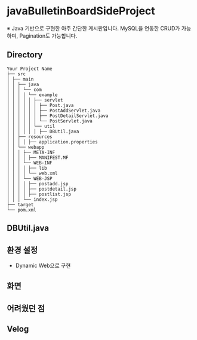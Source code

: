 # javaBulletinBoardSideProject
※ Java 기반으로 구현한 아주 간단한 게시판입니다. MySQL을 연동한 CRUD가 가능하며, Pagination도 가능합니다.

## Directory
```
Your Project Name
├── src
│ ├── main
│ │ ├── java
│ │ │ └── com
│ │ │ │ └── example
│ │ │ │ │ ├── servlet
│ │ │ │ │ │ ├── Post.java
│ │ │ │ │ │ ├── PostAddServlet.java
│ │ │ │ │ │ ├── PostDetailServlet.java
│ │ │ │ │ │ └── PostServlet.java
│ │ │ │ │ └── util
│ │ │ │ │ │ ├── DBUtil.java
│ │ ├── resources
│ │ │ │ ├── application.properties
│ │ └── webapp
│ │ │ ├── META-INF
│ │ │ │ ├── MANIFEST.MF
│ │ │ └── WEB-INF
│ │ │ │ ├── lib
│ │ │ │ └── web.xml
│ │ │ └── WEB-JSP
│ │ │ │ ├── postadd.jsp
│ │ │ │ ├── postdetail.jsp
│ │ │ │ ├── postlist.jsp
│ │ │ └── index.jsp
├── target
└── pom.xml
```


## DBUtil.java



## 환경 설정
- Dynamic Web으로 구현


## 화면



## 어려웠던 점



## Velog
